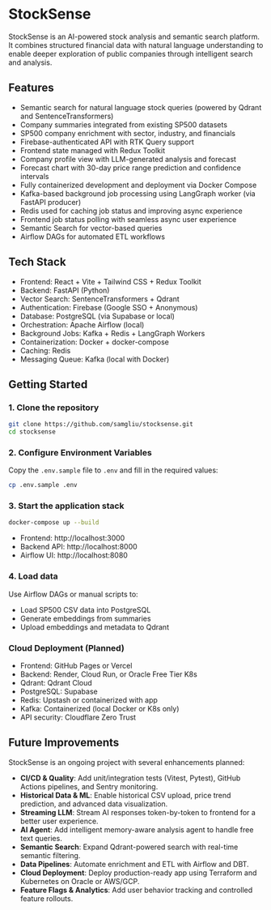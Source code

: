 # StockSense

StockSense is an AI-powered stock analysis and semantic search platform. It combines structured financial data with natural language understanding to enable deeper exploration of public companies through intelligent search and analysis.

## Features

- Semantic search for natural language stock queries (powered by Qdrant and SentenceTransformers)
- Company summaries integrated from existing SP500 datasets
- SP500 company enrichment with sector, industry, and financials
- Firebase-authenticated API with RTK Query support
- Frontend state managed with Redux Toolkit
- Company profile view with LLM-generated analysis and forecast
- Forecast chart with 30-day price range prediction and confidence intervals
- Fully containerized development and deployment via Docker Compose
- Kafka-based background job processing using LangGraph worker (via FastAPI producer)
- Redis used for caching job status and improving async experience
- Frontend job status polling with seamless async user experience
- Semantic Search for vector-based queries
- Airflow DAGs for automated ETL workflows

## Tech Stack

- Frontend: React + Vite + Tailwind CSS + Redux Toolkit
- Backend: FastAPI (Python)
- Vector Search: SentenceTransformers + Qdrant
- Authentication: Firebase (Google SSO + Anonymous)
- Database: PostgreSQL (via Supabase or local)
- Orchestration: Apache Airflow (local)
- Background Jobs: Kafka + Redis + LangGraph Workers
- Containerization: Docker + docker-compose
- Caching: Redis
- Messaging Queue: Kafka (local with Docker)

## Getting Started

### 1. Clone the repository

```bash
git clone https://github.com/samgliu/stocksense.git
cd stocksense
```

### 2. Configure Environment Variables

Copy the `.env.sample` file to `.env` and fill in the required values:

```bash
cp .env.sample .env
```

### 3. Start the application stack

```bash
docker-compose up --build
```

- Frontend: http://localhost:3000
- Backend API: http://localhost:8000
- Airflow UI: http://localhost:8080

### 4. Load data

Use Airflow DAGs or manual scripts to:

- Load SP500 CSV data into PostgreSQL
- Generate embeddings from summaries
- Upload embeddings and metadata to Qdrant

### Cloud Deployment (Planned)

- Frontend: GitHub Pages or Vercel
- Backend: Render, Cloud Run, or Oracle Free Tier K8s
- Qdrant: Qdrant Cloud
- PostgreSQL: Supabase
- Redis: Upstash or containerized with app
- Kafka: Containerized (local Docker or K8s only)
- API security: Cloudflare Zero Trust

## Future Improvements

StockSense is an ongoing project with several enhancements planned:

- **CI/CD & Quality**: Add unit/integration tests (Vitest, Pytest), GitHub Actions pipelines, and Sentry monitoring.
- **Historical Data & ML**: Enable historical CSV upload, price trend prediction, and advanced data visualization.
- **Streaming LLM**: Stream AI responses token-by-token to frontend for a better user experience.
- **AI Agent**: Add intelligent memory-aware analysis agent to handle free text queries.
- **Semantic Search**: Expand Qdrant-powered search with real-time semantic filtering.
- **Data Pipelines**: Automate enrichment and ETL with Airflow and DBT.
- **Cloud Deployment**: Deploy production-ready app using Terraform and Kubernetes on Oracle or AWS/GCP.
- **Feature Flags & Analytics**: Add user behavior tracking and controlled feature rollouts.
